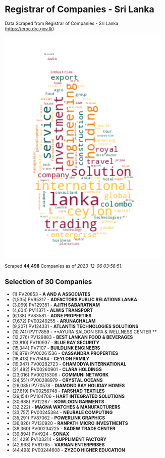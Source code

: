 # Registrar of Companies - Sri Lanka

Data Scraped from Registrar of Companies - Sri Lanka (https://eroc.drc.gov.lk)

![word-cloud](data/word_cloud.png)

Scraped **44,498** Companies as of *2023-12-06 03:58:51*.


## Selection of 30 Companies

* (1) PV20853 - **A AND A ASSOCIATES**
* (1,535) PV95317 - **ADFACTORS PUBLIC RELATIONS LANKA**
* (3,069) PV129351 - **AJITH SABARATNAM**
* (4,604) PV11371 - **ALWIS TRANSPORT**
* (6,138) PV83581 - **AONE PROPERTIES**
* (7,672) PV00249255 - **ARUNACHALAM**
* (9,207) PV124331 - **ATLANTIS TECHNOLOGIES SOLUTIONS**
* (10,741) PV117859 - **AYURA SALOON SPA & WELLNESS CENTER **
* (12,276) PV129883 - **BEST LANKAN FOOD & BEVERAGES**
* (13,810) PV110937 - **BLUE RAY SECURITY**
* (15,344) PV7107 - **BUILDLINK ENGINEERS**
* (16,879) PV00261536 - **CASSANDRA PROPERTIES**
* (18,413) PV79484 - **CEYLON FAMILY**
* (19,947) PV00282723 - **CHAMODYA INTERNATIONAL**
* (21,482) PV00260901 - **CLARA HOLDINGS**
* (23,016) PV00215306 - **COMMUNI NETWORK**
* (24,551) PV00288979 - **CRYSTAL OCEANS**
* (26,085) PV70578 - **DIAMOND BAY HOLIDAY HOMES**
* (27,619) PV00256748 - **FARSHAD TEXTILES**
* (29,154) PV104706 - **HART INTEGRATED SOLUTIONS**
* (30,688) PV12287 - **KOWLOON GARMENTS**
* (32,222)  - **MAGNA WATCHES & MANUFACTURERS**
* (33,757) PV00245384 - **NEURALE COMPUTING**
* (35,291) PV87062 - **POWERLINK GRAPHICS**
* (36,826) PV130920 - **RANPATH MICRO INVESTMENTS**
* (38,360) PV00234225 - **SADEW TRADE CENTER**
* (39,894) PV4924 - **SONAX**
* (41,429) PV103214 - **SUPPLIMENT FACTORY**
* (42,963) PV61765 - **VARNAN ENTERPRISES**
* (44,498) PV00244608 - **ZYZCO HIGHER EDUCATION**